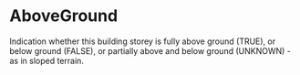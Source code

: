 AboveGround
===========

Indication whether this building storey is fully above ground (TRUE), or below ground (FALSE), or partially above and below ground (UNKNOWN) - as in sloped terrain.
